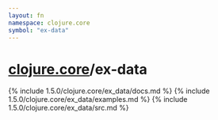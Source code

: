 ```yaml
---
layout: fn
namespace: clojure.core
symbol: "ex-data"
---
```


# [clojure.core](../)/ex-data

{% include 1.5.0/clojure.core/ex_data/docs.md %}
{% include 1.5.0/clojure.core/ex_data/examples.md %}
{% include 1.5.0/clojure.core/ex_data/src.md %}

